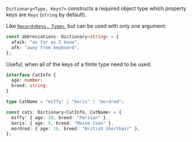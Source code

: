 `Dictionary<Type, Keys?>` constructs a required object type which property keys are `Keys` (`string` by default).

Like [`Record<Keys, Type>`](https://www.typescriptlang.org/docs/handbook/utility-types.html#recordkeys-type), but can be
used with only one argument:

```ts
const abbreviations: Dictionary<string> = {
  afaik: "as far as I know",
  afk: "away from keyboard",
};
```

Useful, when all of the keys of a finite type need to be used:

```ts
interface CatInfo {
  age: number;
  breed: string;
}

type CatName = "miffy" | "boris" | "mordred";

const cats: Dictionary<CatInfo, CatName> = {
  miffy: { age: 10, breed: "Persian" },
  boris: { age: 5, breed: "Maine Coon" },
  mordred: { age: 16, breed: "British Shorthair" },
};
```

